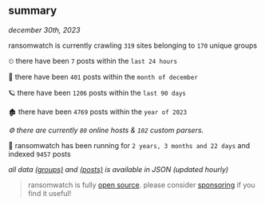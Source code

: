 
## summary
_december 30th, 2023_

ransomwatch is currently crawling `319` sites belonging to `170` unique groups

⏲ there have been `7` posts within the `last 24 hours`

🦈 there have been `401` posts within the `month of december`

🪐 there have been `1206` posts within the `last 90 days`

🏚 there have been `4769` posts within the `year of 2023`

_⚙️ there are currently `80` online hosts & `102` custom parsers._

🦕 ransomwatch has been running for `2 years, 3 months and 22 days` and indexed `9457` posts

_all data  [(groups)](http://ransomwhat.telemetry.ltd/groups) and [(posts)](http://ransomwhat.telemetry.ltd/posts) is available in JSON (updated hourly)_

> ransomwatch is fully [open source](https://github.com/joshhighet/ransomwatch#ransomwatch--). please consider [sponsoring](https://github.com/sponsors/joshhighet) if you find it useful!
